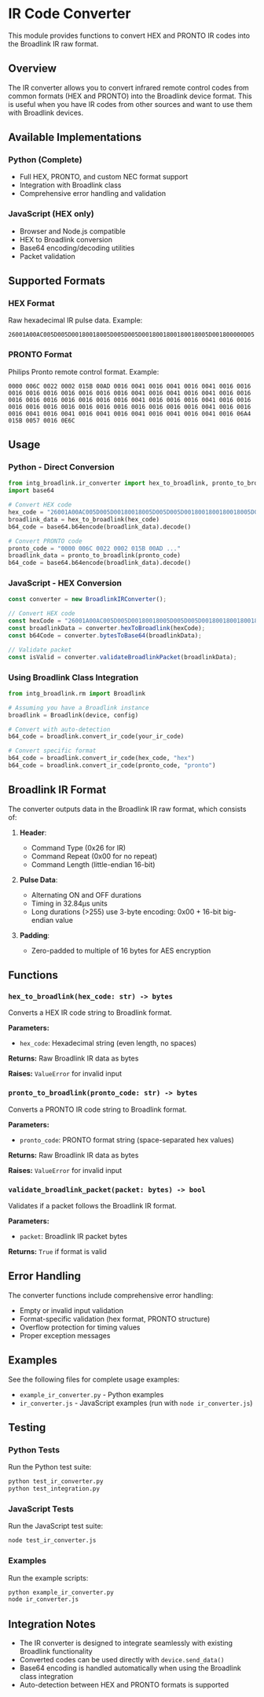 # IR Code Converter

This module provides functions to convert HEX and PRONTO IR codes into the Broadlink IR raw format.

## Overview

The IR converter allows you to convert infrared remote control codes from common formats (HEX and PRONTO) into the Broadlink device format. This is useful when you have IR codes from other sources and want to use them with Broadlink devices.

## Available Implementations

### Python (Complete)
- Full HEX, PRONTO, and custom NEC format support
- Integration with Broadlink class
- Comprehensive error handling and validation

### JavaScript (HEX only)
- Browser and Node.js compatible
- HEX to Broadlink conversion
- Base64 encoding/decoding utilities
- Packet validation

## Supported Formats

### HEX Format
Raw hexadecimal IR pulse data. Example:
```
26001A00AC005D005D00180018005D005D005D0018001800180018005D001800000D05
```

### PRONTO Format
Philips Pronto remote control format. Example:
```
0000 006C 0022 0002 015B 00AD 0016 0041 0016 0041 0016 0041 0016 0016 0016 0016 0016 0016 0016 0016 0016 0041 0016 0041 0016 0041 0016 0016 0016 0016 0016 0016 0016 0016 0016 0041 0016 0016 0016 0041 0016 0016 0016 0016 0016 0016 0016 0016 0016 0016 0016 0016 0016 0041 0016 0016 0016 0041 0016 0041 0016 0041 0016 0041 0016 0041 0016 0041 0016 06A4 015B 0057 0016 0E6C
```

## Usage

### Python - Direct Conversion

```python
from intg_broadlink.ir_converter import hex_to_broadlink, pronto_to_broadlink
import base64

# Convert HEX code
hex_code = "26001A00AC005D005D00180018005D005D005D0018001800180018005D001800000D05"
broadlink_data = hex_to_broadlink(hex_code)
b64_code = base64.b64encode(broadlink_data).decode()

# Convert PRONTO code
pronto_code = "0000 006C 0022 0002 015B 00AD ..."
broadlink_data = pronto_to_broadlink(pronto_code)
b64_code = base64.b64encode(broadlink_data).decode()
```

### JavaScript - HEX Conversion

```javascript
const converter = new BroadlinkIRConverter();

// Convert HEX code
const hexCode = "26001A00AC005D005D00180018005D005D005D0018001800180018005D001800000D05";
const broadlinkData = converter.hexToBroadlink(hexCode);
const b64Code = converter.bytesToBase64(broadlinkData);

// Validate packet
const isValid = converter.validateBroadlinkPacket(broadlinkData);
```

### Using Broadlink Class Integration

```python
from intg_broadlink.rm import Broadlink

# Assuming you have a Broadlink instance
broadlink = Broadlink(device, config)

# Convert with auto-detection
b64_code = broadlink.convert_ir_code(your_ir_code)

# Convert specific format
b64_code = broadlink.convert_ir_code(hex_code, "hex")
b64_code = broadlink.convert_ir_code(pronto_code, "pronto")
```

## Broadlink IR Format

The converter outputs data in the Broadlink IR raw format, which consists of:

1. **Header**: 
   - Command Type (0x26 for IR)
   - Command Repeat (0x00 for no repeat)  
   - Command Length (little-endian 16-bit)

2. **Pulse Data**:
   - Alternating ON and OFF durations
   - Timing in 32.84μs units
   - Long durations (>255) use 3-byte encoding: 0x00 + 16-bit big-endian value

3. **Padding**: 
   - Zero-padded to multiple of 16 bytes for AES encryption

## Functions

### `hex_to_broadlink(hex_code: str) -> bytes`
Converts a HEX IR code string to Broadlink format.

**Parameters:**
- `hex_code`: Hexadecimal string (even length, no spaces)

**Returns:** Raw Broadlink IR data as bytes

**Raises:** `ValueError` for invalid input

### `pronto_to_broadlink(pronto_code: str) -> bytes`
Converts a PRONTO IR code string to Broadlink format.

**Parameters:**
- `pronto_code`: PRONTO format string (space-separated hex values)

**Returns:** Raw Broadlink IR data as bytes

**Raises:** `ValueError` for invalid input

### `validate_broadlink_packet(packet: bytes) -> bool`
Validates if a packet follows the Broadlink IR format.

**Parameters:**
- `packet`: Broadlink IR packet bytes

**Returns:** `True` if format is valid

## Error Handling

The converter functions include comprehensive error handling:
- Empty or invalid input validation
- Format-specific validation (hex format, PRONTO structure)
- Overflow protection for timing values
- Proper exception messages

## Examples

See the following files for complete usage examples:
- `example_ir_converter.py` - Python examples
- `ir_converter.js` - JavaScript examples (run with `node ir_converter.js`)

## Testing

### Python Tests
Run the Python test suite:
```bash
python test_ir_converter.py
python test_integration.py
```

### JavaScript Tests
Run the JavaScript test suite:
```bash
node test_ir_converter.js
```

### Examples
Run the example scripts:
```bash
python example_ir_converter.py
node ir_converter.js
```

## Integration Notes

- The IR converter is designed to integrate seamlessly with existing Broadlink functionality
- Converted codes can be used directly with `device.send_data()`
- Base64 encoding is handled automatically when using the Broadlink class integration
- Auto-detection between HEX and PRONTO formats is supported